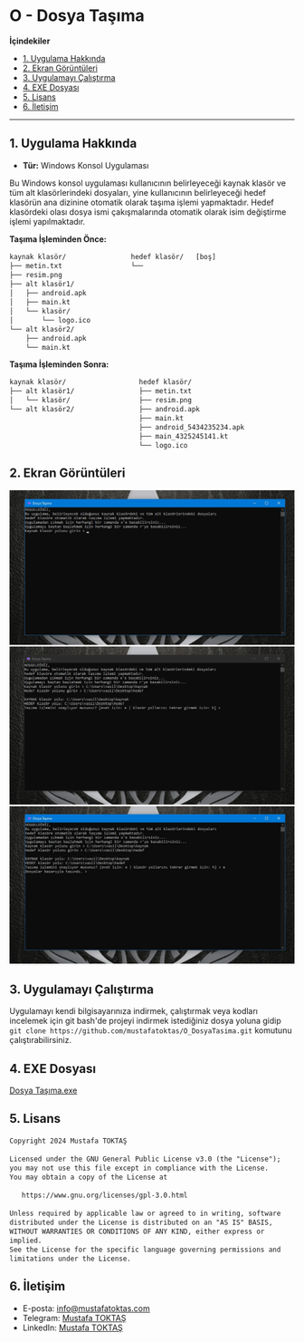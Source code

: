 # O - Dosya Taşıma

**İçindekiler**

  - [1. Uygulama Hakkında](#1-uygulama-hakkında)
  - [2. Ekran Görüntüleri](#2-ekran-görüntüleri)
  - [3. Uygulamayı Çalıştırma](#3-uygulamayı-çalıştırma)
  - [4. EXE Dosyası](#4-exe-dosyası)
  - [5. Lisans](#5-lisans)
  - [6. İletişim](#6-i̇letişim)

---


## 1. Uygulama Hakkında

  - **Tür:** Windows Konsol Uygulaması


Bu Windows konsol uygulaması kullanıcının belirleyeceği kaynak klasör ve tüm alt klasörlerindeki dosyaları, yine kullanıcının belirleyeceği hedef klasörün ana dizinine otomatik olarak taşıma işlemi yapmaktadır. Hedef klasördeki olası dosya ismi çakışmalarında otomatik olarak isim değiştirme işlemi yapılmaktadır.

**Taşıma İşleminden Önce:**
```
kaynak klasör/                hedef klasör/   [boş]
├── metin.txt                 └── 
├── resim.png                 
├── alt klasör1/
│   ├── android.apk
│   ├── main.kt
│   └── klasör/
│       └── logo.ico    
└── alt klasör2/
    ├── android.apk
    └── main.kt
```
**Taşıma İşleminden Sonra:**
```
kaynak klasör/                  hedef klasör/
├── alt klasör1/                ├── metin.txt
│   └── klasör/                 ├── resim.png
└── alt klasör2/                ├── android.apk
                                ├── main.kt
                                ├── android_5434235234.apk
                                ├── main_4325245141.kt
                                └── logo.ico                              
```


## 2. Ekran Görüntüleri
![Ekran Görüntüsü 1](./README%20RESOURCES/Ekran%20Görüntüsü%201.jpg)
![Ekran Görüntüsü 2](./README%20RESOURCES/Ekran%20Görüntüsü%202.jpg)
![Ekran Görüntüsü 3](./README%20RESOURCES/Ekran%20Görüntüsü%203.jpg)


## 3. Uygulamayı Çalıştırma

Uygulamayı kendi bilgisayarınıza indirmek, çalıştırmak veya kodları incelemek için git bash'de projeyi indirmek istediğiniz dosya yoluna gidip `git clone https://github.com/mustafatoktas/O_DosyaTasima.git` komutunu çalıştırabilirsiniz.


## 4. EXE Dosyası

[Dosya Taşıma.exe](./README%20RESOURCES/Dosya%20Taşıma.exe)


## 5. Lisans
    Copyright 2024 Mustafa TOKTAŞ

    Licensed under the GNU General Public License v3.0 (the "License");
    you may not use this file except in compliance with the License.
    You may obtain a copy of the License at

       https://www.gnu.org/licenses/gpl-3.0.html

    Unless required by applicable law or agreed to in writing, software
    distributed under the License is distributed on an "AS IS" BASIS,
    WITHOUT WARRANTIES OR CONDITIONS OF ANY KIND, either express or implied.
    See the License for the specific language governing permissions and
    limitations under the License.

## 6. İletişim

- E-posta: [info@mustafatoktas.com](mailto:info@mustafatoktas.com)
- Telegram: [Mustafa TOKTAŞ](https://t.me/mustafatoktas00)
- LinkedIn: [Mustafa TOKTAŞ](https://www.linkedin.com/in/mustafatoktas/)
